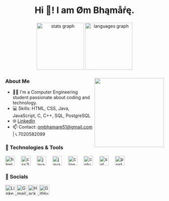 <h1 align="center">Hi 👋! I am Øm Bhąmåŕę.</h1>

###

<div align="center">
  <img src="https://github-readme-stats.vercel.app/api?username=osb15&hide_title=false&hide_rank=false&show_icons=true&include_all_commits=true&count_private=true&disable_animations=false&theme=dracula&locale=en&hide_border=false" height="150" alt="stats graph" />
  <img src="https://github-readme-stats.vercel.app/api/top-langs?username=osb15&locale=en&hide_title=false&layout=compact&card_width=320&langs_count=5&theme=dracula&hide_border=false" height="150" alt="languages graph" />
</div>

###
<img align="right" height="220" src="https://media0.giphy.com/media/v1.Y2lkPTc5MGI3NjExbWRndW90ZGRsd3g2aGY3dzNqZXNwOHl4dnYzc2p0MWd0a2ZhOHYxeCZlcD12MV9naWZzX3NlYXJjaCZjdD1n/qgQUggAC3Pfv687qPC/200.webp" />

### About Me
- 👨‍🎓 I'm a Computer Engineering student passionate about coding and technology.
- 💻 Skills: HTML, CSS, Java, JavaScript, C, C++, SQL, PostgreSQL
- 🌐 [LinkedIn](https://www.linkedin.com/in/%C3%B8m-bh%C4%85m%C3%A5%C5%95%C4%99-48aa001a9/)
- 📫 Contact: ombhamare51@gmail.com | 📞 7020582099

###

### 🔧 Technologies & Tools
<div align="left">
  <img src="https://cdn.jsdelivr.net/gh/devicons/devicon/icons/html5/html5-original.svg" height="30" alt="html5 logo" />
  <img width="12" />
  <img src="https://cdn.jsdelivr.net/gh/devicons/devicon/icons/css3/css3-original.svg" height="30" alt="css3 logo" />
  <img width="12" />
  <img src="https://cdn.jsdelivr.net/gh/devicons/devicon/icons/javascript/javascript-original.svg" height="30" alt="javascript logo" />
  <img width="12" />
  <img src="https://cdn.jsdelivr.net/gh/devicons/devicon/icons/java/java-original.svg" height="30" alt="java logo" />
  <img width="12" />
  <img src="https://cdn.jsdelivr.net/gh/devicons/devicon/icons/c/c-original.svg" height="30" alt="c logo" />
  <img width="12" />
  <img src="https://cdn.jsdelivr.net/gh/devicons/devicon/icons/cplusplus/cplusplus-original.svg" height="30" alt="cplusplus logo" />
  <img width="12" />
  <img src="https://cdn.jsdelivr.net/gh/devicons/devicon/icons/mysql/mysql-original.svg" height="30" alt="sql logo" />
  <img width="12" />
  <img src="https://cdn.jsdelivr.net/gh/devicons/devicon/icons/postgresql/postgresql-original.svg" height="30" alt="postgresql logo"/>
</div>

###

### 🔗 Socials
<div align="left">
  <a href="https://www.linkedin.com/in/%C3%B8m-bh%C4%85m%C3%A5%C5%95%C4%99-48aa001a9/" target="_blank">
    <img src="https://img.shields.io/badge/-LinkedIn-0077B5?logo=linkedin&logoColor=white&style=flat-circle&logoWidth=24&labelColor=0077B5&color=white&label=" height="32" alt="LinkedIn logo" />
  </a>
  <a href="mailto:ombhamare51@gmail.com">
    <img src="https://img.shields.io/badge/-Gmail-D14836?logo=gmail&logoColor=white&style=flat-circle&logoWidth=24&labelColor=D14836&color=white&label=" height="32" alt="Gmail logo" />
  </a>
  <a href="https://www.hackerrank.com/@ombhamare51" target="_blank">
    <img src="https://img.shields.io/badge/-HackerRank-2EC866?logo=hackerrank&logoColor=white&style=flat-circle&logoWidth=24&labelColor=2EC866&color=white&label=" height="32" alt="HackerRank logo" />
  </a>
  <a href="https://github.com/osb15" target="_blank">
    <img src="https://img.shields.io/badge/-GitHub-181717?logo=github&logoColor=white&style=flat-circle&logoWidth=24&labelColor=181717&color=white&label=" height="32" alt="GitHub logo" />
  </a>
</div>



